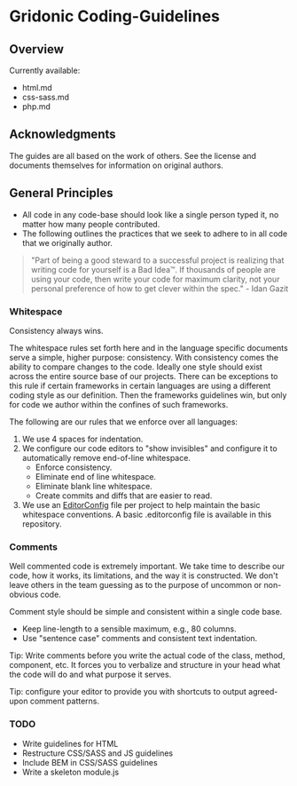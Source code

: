 Gridonic Coding-Guidelines
=================

## Overview

Currently available:

- html.md
- css-sass.md
- php.md

## Acknowledgments

The guides are all based on the work of others. See the license and documents themselves for information on original authors.

## General Principles

- All code in any code-base should look like a single person typed it, no matter how many people contributed.
- The following outlines the practices that we seek to adhere to in all code that we originally author.

> "Part of being a good steward to a successful project is realizing that writing code for yourself is a Bad Idea™. If thousands of people are using your code, then write your code for maximum clarity, not your personal preference of how to get clever within the spec." - Idan Gazit

### Whitespace

Consistency always wins.

The whitespace rules set forth here and in the language specific documents serve a simple, higher purpose: consistency. With consistency comes the ability to compare changes to the code. Ideally one style should exist across the entire source base of our projects. There can be exceptions to this rule if certain frameworks in certain languages are using a different coding style as our definition. Then the frameworks guidelines win, but only for code we author within the confines of such frameworks.

The following are our rules that we enforce over all languages:

1. We use 4 spaces for indentation.
2. We configure our code editors to "show invisibles" and configure it to automatically remove end-of-line whitespace.
    - Enforce consistency.
	- Eliminate end of line whitespace.
	- Eliminate blank line whitespace.
	- Create commits and diffs that are easier to read.
3. We use an [EditorConfig](http://editorconfig.org/) file per project to help maintain the basic whitespace conventions. A basic .editorconfig file is available in this repository.

### Comments

Well commented code is extremely important. We take time to describe our code, how it works, its limitations, and the way it is constructed. We don't leave others in the team guessing as to the purpose of uncommon or non-obvious code.

Comment style should be simple and consistent within a single code base.

- Keep line-length to a sensible maximum, e.g., 80 columns.
- Use "sentence case" comments and consistent text indentation. 

Tip: Write comments before you write the actual code of the class, method, component, etc. It forces you to verbalize and structure in your head what the code will do and what purpose it serves.

Tip: configure your editor to provide you with shortcuts to output agreed-upon comment patterns.

### TODO
- Write guidelines for HTML
- Restructure CSS/SASS and JS guidelines
- Include BEM in CSS/SASS guidelines
- Write a skeleton module.js